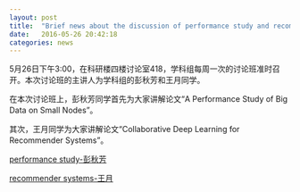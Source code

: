```yaml
---
layout: post
title:  "Brief news about the discussion of performance study and recommender systems"
date:   2016-05-26 20:42:18
categories: news
---
```


5月26日下午3:00，在科研楼四楼讨论室418，学科组每周一次的讨论班准时召开。本次讨论班的主讲人为学科组的彭秋芳和王月同学。

在本次讨论班上，彭秋芳同学首先为大家讲解论文“A Performance Study of Big Data on Small Nodes”。

其次，王月同学为大家讲解论文“Collaborative Deep Learning for Recommender Systems”。

<a href ="{{site.url}}/files/2016-05-26-1.pptx">performance study-彭秋芳</a>

<a href ="{{site.url}}/files/2016-05-26-2.ppt">recommender systems-王月</a>
